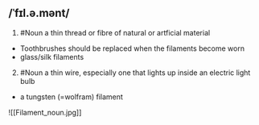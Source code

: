 ## /ˈfɪl.ə.mənt/
1. #Noun
a thin thread or fibre of natural or artficial material

- Toothbrushes should be replaced when the filaments become worn
- glass/silk filaments

2. #Noun 
a thin wire, especially one that lights up inside an electric light bulb

- a tungsten (=wolfram) filament

![[Filament_noun.jpg]]
